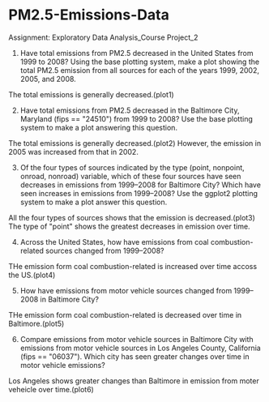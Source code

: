 # PM2.5-Emissions-Data
 Assignment: Exploratory Data Analysis_Course Project_2

1. Have total emissions from PM2.5 decreased in the United States from 1999 to 2008? Using the base plotting system, make a plot showing the total PM2.5 emission from all sources for each of the years 1999, 2002, 2005, and 2008.

The total emissions is generally decreased.(plot1)

2. Have total emissions from PM2.5 decreased in the Baltimore City, Maryland (fips == "24510") from 1999 to 2008? Use the base plotting system to make a plot answering this question.

The total emissions is generally decreased.(plot2)
However, the emission in 2005 was increased from that in 2002.


3. Of the four types of sources indicated by the type (point, nonpoint, onroad, nonroad) variable, which of these four sources have seen decreases in emissions from 1999–2008 for Baltimore City? Which have seen increases in emissions from 1999–2008? Use the ggplot2 plotting system to make a plot answer this question.

All the four types of sources shows that the emission is decreased.(plot3)
The type of "point" shows the greatest decreases in emission over time.

4. Across the United States, how have emissions from coal combustion-related sources changed from 1999–2008?

THe emission form coal combustion-related is increased over time accoss the US.(plot4)

5. How have emissions from motor vehicle sources changed from 1999–2008 in Baltimore City?

THe emission form coal combustion-related is decreased over time in Baltimore.(plot5)

6. Compare emissions from motor vehicle sources in Baltimore City with emissions from motor vehicle sources in Los Angeles County, California (fips == "06037"). Which city has seen greater changes over time in motor vehicle emissions?

Los Angeles shows greater changes than Baltimore in emission from moter veheicle over time.(plot6)
